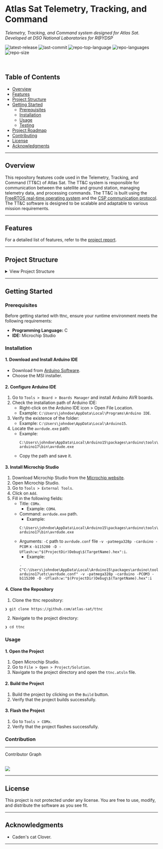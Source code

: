 <div align="left" style="position: relative;">
<h1>Atlas Sat Telemetry, Tracking, and Command</h1>
<p align="left">
    <em>Telemetry, Tracking, and Command system designed for Atlas Sat. Developed at DSO National Laboratories for R@YDSP</em>
</p>
<p align="left">
    <!--Latest Release Version-->
    <img src="https://img.shields.io/github/v/release/atlas-sat/ttnc?style=default&logo=github&logoColor=white&color=0080ff" alt="latest-release">
    <img src="https://img.shields.io/github/last-commit/atlas-sat/ttnc?style=default&logo=git&logoColor=white&color=0080ff" alt="last-commit">
    <img src="https://img.shields.io/github/languages/top/atlas-sat/ttnc?style=default&color=0080ff" alt="repo-top-language">
    <img src="https://img.shields.io/github/languages/count/atlas-sat/ttnc?style=default&color=0080ff" alt="repo-languages">
    <img src="https://img.shields.io/github/repo-size/atlas-sat/ttnc?style=default&color=0080ff" alt="repo-size">
</p>

<!-- insert logo here -->

</div>
<br clear="right">

##  Table of Contents

- [ Overview](#-overview)
- [ Features](#-features)
- [ Project Structure](#-project-structure)
- [ Getting Started](#-getting-started)
  - [ Prerequisites](#-prerequisites)
  - [ Installation](#-installation)
  - [ Usage](#-usage)
  - [ Testing](#-testing)
- [ Project Roadmap](#-project-roadmap)
- [ Contributing](#-contributing)
- [ License](#-license)
- [ Acknowledgments](#-acknowledgments)

---

##  Overview

<!-- Introduce TTNC -->
<!-- link to FreeRTOS repo. -->
<!-- link to CSP repo. -->

This repository features code used in the Telemetry, Tracking, and Command (TT&C) of Atlas Sat. The TT&C system is responsible for communication between the satellite and ground station, managing telemetry data, and processing commands. The TT&C is built using the [FreeRTOS real-time operating system](https://www.freertos.org/) and the [CSP communication protocol](https://github.com/libcsp/libcsp). The TT&C software is designed to be scalable and adaptable to various mission requirements.

---

##  Features

<!-- For lis of features refer to the report -->

For a detailed list of features, refer to the [project report]().

---

##  Project Structure

<details>
<summary>View Project Structure</summary>

```sh
└── ttnc/
    ├── docs
    │   ├── Capture_obc.PNG
    │   ├── Capture_subsys.PNG
    │   ├── README.md
    │   ├── _config.yml
    │   └── wiring.jpg
    ├── ttnc
    │   ├── FreeRTOS
    │   │   ├── Demo
    │   │   │   └── Common
    │   │   └── Source
    │   │       ├── include
    │   │       ├── list.c
    │   │       ├── portable
    │   │       ├── queue.c
    │   │       ├── tasks.c
    │   │       └── timers.c
    │   ├── FreeRTOSConfig.h
    │   ├── libcsp
    │   │   ├── CHANGELOG
    │   │   ├── CONTRIBUTORS
    │   │   ├── COPYING
    │   │   ├── INSTALL.rst
    │   │   ├── README.rst
    │   │   ├── bindings
    │   │   │   └── python
    │   │   ├── doc
    │   │   │   ├── example.rst
    │   │   │   ├── history.rst
    │   │   │   ├── interfaces.rst
    │   │   │   ├── libcsp.rst
    │   │   │   ├── memory.rst
    │   │   │   ├── mtu.rst
    │   │   │   ├── protocolstack.rst
    │   │   │   ├── structure.rst
    │   │   │   └── topology.rst
    │   │   ├── include
    │   │   │   └── csp
    │   │   ├── src
    │   │   │   ├── arch
    │   │   │   ├── crypto
    │   │   │   ├── csp_bridge.c
    │   │   │   ├── csp_buffer.c
    │   │   │   ├── csp_conn.c
    │   │   │   ├── csp_crc32.c
    │   │   │   ├── csp_debug.c
    │   │   │   ├── csp_dedup.c
    │   │   │   ├── csp_endian.c
    │   │   │   ├── csp_iflist.c
    │   │   │   ├── csp_io.c
    │   │   │   ├── csp_port.c
    │   │   │   ├── csp_promisc.c
    │   │   │   ├── csp_qfifo.c
    │   │   │   ├── csp_route.c
    │   │   │   ├── csp_service_handler.c
    │   │   │   ├── csp_services.c
    │   │   │   ├── csp_sfp.c
    │   │   │   ├── interfaces
    │   │   │   ├── rtable
    │   │   │   └── transport
    │   │   ├── utils
    │   │   │   ├── cfpsplit.py
    │   │   │   └── cspsplit.py
    │   │   ├── waf
    │   │   └── wscript
    │   ├── main.c
    │   ├── project
    │   │   ├── include
    │   │   │   ├── conf_util.h
    │   │   │   ├── driver_debug.h
    │   │   │   ├── error.h
    │   │   │   ├── packet.h
    │   │   │   ├── protocol.h
    │   │   │   ├── tasks.h
    │   │   │   ├── uart.h
    │   │   │   ├── uart1.h
    │   │   │   └── uart2.h
    │   │   └── src
    │   │       ├── i2c.c
    │   │       ├── packet.c
    │   │       ├── tasks.c
    │   │       ├── uart.c
    │   │       ├── uart1.c
    │   │       └── uart2.c
    │   ├── ttnc.componentinfo.xml
    │   └── ttnc.cproj
    └── ttnc.atsln
```
</details>

---

##  Getting Started

###  Prerequisites

Before getting started with ttnc, ensure your runtime environment meets the following requirements:

- **Programming Language:** C
- **IDE:** Microchip Studio

###  Installation

<!-- Add installation instructions for microchip studio here -->

#### 1. Download and Install Arduino IDE
- Download from [Arduino Software](https://www.arduino.cc/en/software).
- Choose the MSI installer.

#### 2. Configure Arduino IDE
1. Go to `Tools > Board > Boards Manager` and install Arduino AVR boards.
2. Check the installation path of Arduino IDE:
   - Right-click on the Arduino IDE icon > Open File Location.
   - Example: `C:\Users\johndoe\AppData\Local\Programs\Arduino IDE`.
3. Verify the existence of the folder:
   - Example: `C:\Users\johndoe\AppData\Local\Arduino15`.
4. Locate the `avrdude.exe` path:
   - Example:  
     ```
     C:\Users\johndoe\AppData\Local\Arduino15\packages\arduino\tools\avrdude\6.3.0-arduino17\bin\avrdude.exe
     ```
   - Copy the path and save it.

#### 3. Install Microchip Studio
1. Download Microchip Studio from the [Microchip website](https://www.microchip.com/en-us/tools-resources/develop/microchip-studio).
2. Open Microchip Studio.
3. Go to `Tools > External Tools`.
4. Click on `Add`.
5. Fill in the following fields:
   - Title: `COMx`.
       - Example: `COM4`.
   - Command: `avrdude.exe` path.
       - Example: 
       ```
       C:\Users\johndoe\AppData\Local\Arduino15\packages\arduino\tools\avrdude\6.3.0-arduino17\bin\avrdude.exe
       ```
   - Arguments: `-C` path to `avrdude.conf` file `-v -patmega328p -carduino -PCOM` x `-b115200 -D -Uflash:w:"$(ProjectDir)Debug\$(TargetName).hex":i`.
        - Example: 
        ```
        -C"C:\Users\johndoe\AppData\Local\Arduino15\packages\arduino\tools\avrdude\6.3.0-arduino17\etc\avrdude.conf" -v -patmega328p -carduino -PCOM3 -b115200 -D -Uflash:w:"$(ProjectDir)Debug\$(TargetName).hex":i
        ```

#### 4. Clone the Repository
1. Clone the ttnc repository:
```sh
❯ git clone https://github.com/atlas-sat/ttnc
```

2. Navigate to the project directory:
```sh
❯ cd ttnc
```

###  Usage

#### 1. Open the Project
1. Open Microchip Studio.
2. Go to `File > Open > Project/Solution`.
3. Navigate to the project directory and open the `ttnc.atsln` file.

#### 2. Build the Project
1. Build the project by clicking on the `Build` button.
2. Verify that the project builds successfully.

#### 3. Flash the Project
1. Go to `Tools > COMx`.
2. Verify that the project flashes successfully.

###  Contribution


---
<summary>Contributor Graph</summary>
<br>
<p align="left">
   <a href="https://github.com{/atlas-sat/ttnc/}graphs/contributors">
      <img src="https://contrib.rocks/image?repo=atlas-sat/ttnc">
   </a>
</p>
</details>

---

##  License

This project is not protected under any license. You are free to use, modify, and distribute the software as you see fit.

---

##  Acknowledgments

- Caden's cat Clover.

---